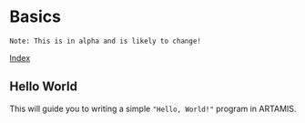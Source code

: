 # Basics

```
Note: This is in alpha and is likely to change!
```

[Index](/)

## Hello World

This will guide you to writing a simple `"Hello, World!"` program in ARTAMIS.